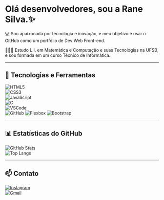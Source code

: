# Olá desenvolvedores, sou a Rane Silva.✨️

💻 Sou apaixonada por tecnologia e inovação, e meu objetivo é usar o GitHub como um portfólio de Dev Web Front-end.

👩🏻‍💻 Estudo L.I. em Matemática e Computação e suas Tecnologias na UFSB, e sou formada em um curso Técnico de Informática. 

---

## 🔧 Tecnologias e Ferramentas

![HTML5](https://img.shields.io/badge/HTML5-E34F26?style=for-the-badge&logo=html5&logoColor=white)  
![CSS3](https://img.shields.io/badge/CSS3-1572B6?style=for-the-badge&logo=css3&logoColor=white)  
![JavaScript](https://img.shields.io/badge/JavaScript-F7DF1E?style=for-the-badge&logo=javascript&logoColor=black)    
![C](https://img.shields.io/badge/C-00599C?style=for-the-badge&logo=c&logoColor=white)  
![VSCode](https://img.shields.io/badge/VS%20Code-007ACC?style=for-the-badge&logo=visual-studio-code&logoColor=white)  
![GitHub](https://img.shields.io/badge/GitHub-181717?style=for-the-badge&logo=github&logoColor=white)
![Flexbox](https://img.shields.io/badge/Flexbox-FF6F61?style=for-the-badge&logo=css3&logoColor=white)
![Bootstrap](https://img.shields.io/badge/Bootstrap-563D7C?style=for-the-badge&logo=bootstrap&logoColor=white)

---

## 📊 Estatísticas do GitHub

![GitHub Stats](https://github-readme-stats.vercel.app/api?username=ranesilva&show_icons=true&theme=radical)  
![Top Langs](https://github-readme-stats.vercel.app/api/top-langs/?username=ranesilva&layout=compact&theme=radical)

---

## 📫 Contato

[![Instagram](https://img.shields.io/badge/@ranesilva-purple?style=for-the-badge&logo=instagram&logoColor=white)](https://instagram.com/ranesilva)  
[![Gmail](https://img.shields.io/badge/ranesilvaofc16@gmail.com-purple?style=for-the-badge&logo=gmail&logoColor=white)](mailto:ranesilvaofc16@gmail.com)
